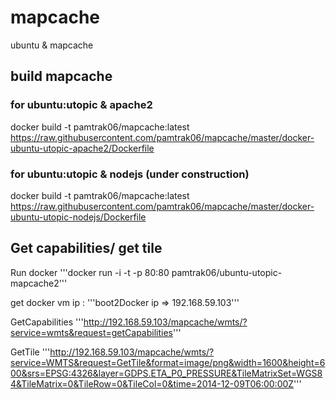 mapcache
========

ubuntu &amp; mapcache

## build mapcache 

### for ubuntu:utopic & apache2
docker build -t pamtrak06/mapcache:latest https://raw.githubusercontent.com/pamtrak06/mapcache/master/docker-ubuntu-utopic-apache2/Dockerfile

### for ubuntu:utopic & nodejs (under construction)
docker build -t pamtrak06/mapcache:latest https://raw.githubusercontent.com/pamtrak06/mapcache/master/docker-ubuntu-utopic-nodejs/Dockerfile

## Get capabilities/ get tile

Run docker
'''docker run -i -t -p 80:80 pamtrak06/ubuntu-utopic-mapcache2'''

get docker vm ip : 
'''boot2Docker ip => 192.168.59.103'''

GetCapabilities
'''http://192.168.59.103/mapcache/wmts/?service=wmts&request=getCapabilities'''

GetTile
'''http://192.168.59.103/mapcache/wmts/?service=WMTS&request=GetTile&format=image/png&width=1600&height=600&srs=EPSG:4326&layer=GDPS.ETA_P0_PRESSURE&TileMatrixSet=WGS84&TileMatrix=0&TileRow=0&TileCol=0&time=2014-12-09T06:00:00Z'''
